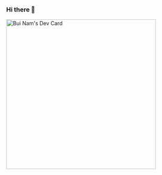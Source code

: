### Hi there 👋

<a href="https://app.daily.dev/nambb1"><img src="https://api.daily.dev/devcards/653c49224a954eb48edeb01120a67f92.png?r=49s" width="400" alt="Bui Nam's Dev Card"/></a>
<!--
**bbnam/bbnam** is a ✨ _special_ ✨ repository because its `README.md` (this file) appears on your GitHub profile.

Here are some ideas to get you started:

- 🔭 I’m currently working on ...
- 🌱 I’m currently learning ...
- 👯 I’m looking to collaborate on ...
- 🤔 I’m looking for help with ...
- 💬 Ask me about ...
- 📫 How to reach me: ...
- 😄 Pronouns: ...
- ⚡ Fun fact: ...
-->

